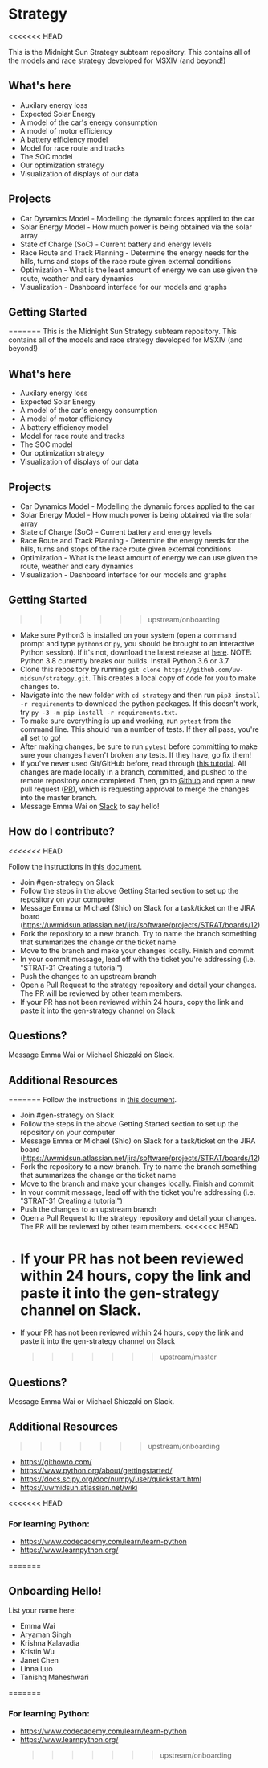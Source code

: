 # Strategy

<<<<<<< HEAD

This is the Midnight Sun Strategy subteam repository. This contains all of the models and race strategy developed for MSXIV (and beyond!)

## What's here

- Auxilary energy loss
- Expected Solar Energy
- A model of the car's energy consumption
- A model of motor efficiency
- A battery efficiency model
- Model for race route and tracks
- The SOC model
- Our optimization strategy
- Visualization of displays of our data

## Projects

- Car Dynamics Model - Modelling the dynamic forces applied to the car
- Solar Energy Model - How much power is being obtained via the solar array
- State of Charge (SoC) - Current battery and energy levels
- Race Route and Track Planning - Determine the energy needs for the hills, turns and stops of the race route given external conditions
- Optimization - What is the least amount of energy we can use given the route, weather and cary dynamics
- Visualization - Dashboard interface for our models and graphs

## Getting Started

=======
This is the Midnight Sun Strategy subteam repository. This contains all of the models and race strategy developed for MSXIV (and beyond!)

## What's here

- Auxilary energy loss
- Expected Solar Energy
- A model of the car's energy consumption
- A model of motor efficiency
- A battery efficiency model
- Model for race route and tracks
- The SOC model
- Our optimization strategy
- Visualization of displays of our data

## Projects

- Car Dynamics Model - Modelling the dynamic forces applied to the car
- Solar Energy Model - How much power is being obtained via the solar array
- State of Charge (SoC) - Current battery and energy levels
- Race Route and Track Planning - Determine the energy needs for the hills, turns and stops of the race route given external conditions
- Optimization - What is the least amount of energy we can use given the route, weather and cary dynamics
- Visualization - Dashboard interface for our models and graphs

## Getting Started

> > > > > > > upstream/onboarding

- Make sure Python3 is installed on your system (open a command prompt and type `python3` or `py`, you should be brought to an interactive Python session). If it's not, download the latest release at [here](https://www.python.org/downloads/). NOTE: Python 3.8 currently breaks our builds. Install Python 3.6 or 3.7
- Clone this repository by running `git clone https://github.com/uw-midsun/strategy.git`. This creates a local copy of code for you to make changes to.
- Navigate into the new folder with `cd strategy` and then run `pip3 install -r requirements` to download the python packages. If this doesn't work, try `py -3 -m pip install -r requirements.txt`.
- To make sure everything is up and working, run `pytest` from the command line. This should run a number of tests. If they all pass, you're all set to go!
- After making changes, be sure to run `pytest` before committing to make sure your changes haven't broken any tests. If they have, go fix them!
- If you've never used Git/GitHub before, read through [this tutorial](https://githowto.com/). All changes are made locally in a branch, committed, and pushed to the remote repository once completed. Then, go to [Github](https://github.com/uw-midsun/strategy/pulls) and open a new pull request ([PR](https://help.github.com/en/github/collaborating-with-issues-and-pull-requests/about-pull-requests)), which is requesting approval to merge the changes into the master branch.
- Message Emma Wai on [Slack](https://uwmidsun.slack.com/) to say hello!

## How do I contribute?

<<<<<<< HEAD

Follow the instructions in [this document](https://docs.google.com/document/d/1l-6X7z27WU_xnj855kbdWLo3vj63uLxffjoZZrtylUU/edit?usp=sharing).

- Join #gen-strategy on Slack
- Follow the steps in the above Getting Started section to set up the repository on your computer
- Message Emma or Michael (Shio) on Slack for a task/ticket on the JIRA board (https://uwmidsun.atlassian.net/jira/software/projects/STRAT/boards/12)
- Fork the repository to a new branch. Try to name the branch something that summarizes the change or the ticket name
- Move to the branch and make your changes locally. Finish and commit
- In your commit message, lead off with the ticket you're addressing (i.e. "STRAT-31 Creating a tutorial")
- Push the changes to an upstream branch
- Open a Pull Request to the strategy repository and detail your changes. The PR will be reviewed by other team members.
- If your PR has not been reviewed within 24 hours, copy the link and paste it into the gen-strategy channel on Slack

## Questions?

Message Emma Wai or Michael Shiozaki on Slack.

## Additional Resources

=======
Follow the instructions in [this document](https://docs.google.com/document/d/1l-6X7z27WU_xnj855kbdWLo3vj63uLxffjoZZrtylUU/edit?usp=sharing).

- Join #gen-strategy on Slack
- Follow the steps in the above Getting Started section to set up the repository on your computer
- Message Emma or Michael (Shio) on Slack for a task/ticket on the JIRA board (https://uwmidsun.atlassian.net/jira/software/projects/STRAT/boards/12)
- Fork the repository to a new branch. Try to name the branch something that summarizes the change or the ticket name
- Move to the branch and make your changes locally. Finish and commit
- In your commit message, lead off with the ticket you're addressing (i.e. "STRAT-31 Creating a tutorial")
- Push the changes to an upstream branch
- Open a Pull Request to the strategy repository and detail your changes. The PR will be reviewed by other team members.
  <<<<<<< HEAD
- # If your PR has not been reviewed within 24 hours, copy the link and paste it into the gen-strategy channel on Slack.
- If your PR has not been reviewed within 24 hours, copy the link and paste it into the gen-strategy channel on Slack
  > > > > > > > upstream/master

## Questions?

Message Emma Wai or Michael Shiozaki on Slack.

## Additional Resources

> > > > > > > upstream/onboarding

- https://githowto.com/
- https://www.python.org/about/gettingstarted/
- https://docs.scipy.org/doc/numpy/user/quickstart.html
- https://uwmidsun.atlassian.net/wiki

<<<<<<< HEAD

### For learning Python:

- https://www.codecademy.com/learn/learn-python
- https://www.learnpython.org/

=======

## Onboarding Hello!

List your name here:

- Emma Wai
- Aryaman Singh
- Krishna Kalavadia
- Kristin Wu
- Janet Chen
- Linna Luo
- Tanishq Maheshwari

=======

### For learning Python:

- https://www.codecademy.com/learn/learn-python
- https://www.learnpython.org/
  > > > > > > > upstream/onboarding
